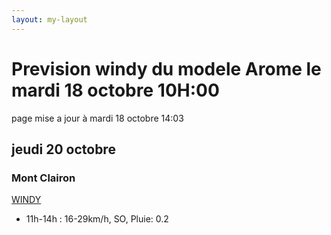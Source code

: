 ```yaml
---
layout: my-layout
---
```



# Prevision windy du modele Arome le mardi 18 octobre 10H:00
page mise a jour à mardi 18 octobre 14:03

## jeudi 20 octobre

### Mont Clairon

 [WINDY](https://windy.com/49.919/2.729?49.515,2.730,8,m:e2magfH)

- 11h-14h : 16-29km/h, SO, Pluie: 0.2



